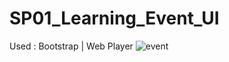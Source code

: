 # SP01_Learning_Event_UI
Used : Bootstrap | Web Player
![event](https://user-images.githubusercontent.com/65316644/123433679-5714a880-d5e9-11eb-8744-bee82575bb73.png)

